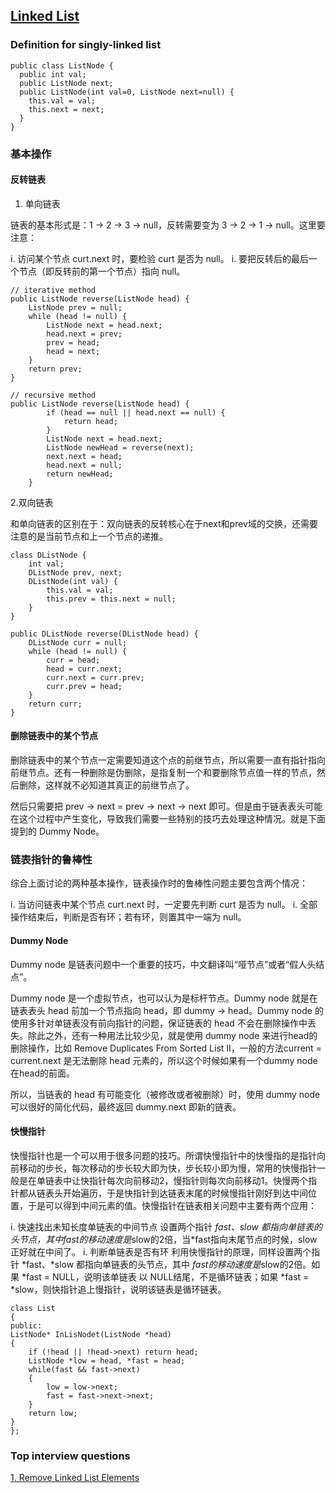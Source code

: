 ## [Linked List](./dataStructure.md)

### Definition for singly-linked list

```
public class ListNode {
  public int val;
  public ListNode next;
  public ListNode(int val=0, ListNode next=null) {
    this.val = val;
    this.next = next;
  }
}
```
### 基本操作
#### 反转链表

1. 单向链表

链表的基本形式是：1 -> 2 -> 3 -> null，反转需要变为 3 -> 2 -> 1 -> null。这里要注意：

i. 访问某个节点 curt.next 时，要检验 curt 是否为 null。
i. 要把反转后的最后一个节点（即反转前的第一个节点）指向 null。

```
// iterative method 
public ListNode reverse(ListNode head) {
    ListNode prev = null;
    while (head != null) {
        ListNode next = head.next;
        head.next = prev;
        prev = head;
        head = next;
    }
    return prev;
}

// recursive method 
public ListNode reverse(ListNode head) {
        if (head == null || head.next == null) {
            return head;
        }
        ListNode next = head.next;
        ListNode newHead = reverse(next);
        next.next = head;
        head.next = null;
        return newHead;
    }
```

2.双向链表

和单向链表的区别在于：双向链表的反转核心在于next和prev域的交换，还需要注意的是当前节点和上一个节点的递推。

```
class DListNode {
    int val;
    DListNode prev, next;
    DListNode(int val) {
        this.val = val;
        this.prev = this.next = null;
    }
}

public DListNode reverse(DListNode head) {
    DListNode curr = null;
    while (head != null) {
        curr = head;
        head = curr.next;
        curr.next = curr.prev;
        curr.prev = head;
    }
    return curr;
}
```

#### 删除链表中的某个节点

删除链表中的某个节点一定需要知道这个点的前继节点，所以需要一直有指针指向前继节点。还有一种删除是伪删除，是指复制一个和要删除节点值一样的节点，然后删除，这样就不必知道其真正的前继节点了。

然后只需要把 prev -> next = prev -> next -> next 即可。但是由于链表表头可能在这个过程中产生变化，导致我们需要一些特别的技巧去处理这种情况。就是下面提到的 Dummy Node。

### 链表指针的鲁棒性

综合上面讨论的两种基本操作，链表操作时的鲁棒性问题主要包含两个情况：

i. 当访问链表中某个节点 curt.next 时，一定要先判断 curt 是否为 null。
i. 全部操作结束后，判断是否有环；若有环，则置其中一端为 null。

#### Dummy Node

Dummy node 是链表问题中一个重要的技巧，中文翻译叫“哑节点”或者“假人头结点”。

Dummy node 是一个虚拟节点，也可以认为是标杆节点。Dummy node 就是在链表表头 head 前加一个节点指向 head，即 dummy -> head。Dummy node 的使用多针对单链表没有前向指针的问题，保证链表的 head 不会在删除操作中丢失。除此之外，还有一种用法比较少见，就是使用 dummy node 来进行head的删除操作，比如 Remove Duplicates From Sorted List II，一般的方法current = current.next 是无法删除 head 元素的，所以这个时候如果有一个dummy node在head的前面。

所以，当链表的 head 有可能变化（被修改或者被删除）时，使用 dummy node 可以很好的简化代码，最终返回 dummy.next 即新的链表。

#### 快慢指针

快慢指针也是一个可以用于很多问题的技巧。所谓快慢指针中的快慢指的是指针向前移动的步长，每次移动的步长较大即为快，步长较小即为慢，常用的快慢指针一般是在单链表中让快指针每次向前移动2，慢指针则每次向前移动1。快慢两个指针都从链表头开始遍历，于是快指针到达链表末尾的时候慢指针刚好到达中间位置，于是可以得到中间元素的值。快慢指针在链表相关问题中主要有两个应用：

i. 快速找出未知长度单链表的中间节点 设置两个指针 *fast、*slow 都指向单链表的头节点，其中*fast的移动速度是*slow的2倍，当*fast指向末尾节点的时候，slow正好就在中间了。
i. 判断单链表是否有环 利用快慢指针的原理，同样设置两个指针 *fast、*slow 都指向单链表的头节点，其中 *fast的移动速度是*slow的2倍。如果 *fast = NULL，说明该单链表 以 NULL结尾，不是循环链表；如果 *fast = *slow，则快指针追上慢指针，说明该链表是循环链表。

```
class List
{
public:
ListNode* InLisNodet(ListNode *head)
{
    if (!head || !head->next) return head;
    ListNode *low = head, *fast = head;
    while(fast && fast->next)
    {
        low = low->next;
        fast = fast->next->next;
    }
    return low;
}
};
```

### Top interview questions

[1. Remove Linked List Elements](../leetcode/removeLinkedListElements.md)

[](../leetcode/)

[](../leetcode/)

[](../leetcode/)
